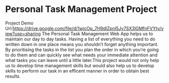 # Personal Task Management Project
Project Demo Url:https://drive.google.com/file/d/1wjcOp_7H9dlZpnl5Jy7SX3lGMfnFVYty/view?usp=sharing
The Personal Task Management Web App helps us to maintain our day to day tasks. Having a list of everything you need to do written down in one place means you shouldn’t forget anything important. By prioritising the tasks in the list you plan the order in which you’re going to do them and can quickly see what needs your immediate attention and what tasks you can leave until a little later.This project would not only help us to develop time management skills but would also help us to develop skills to perform our task in an efficent manner in order to obtain best results.
